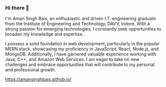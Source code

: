 ### Hi there 👋
I'm Aman Singh Bais, an enthusiastic and driven I.T. engineering graduate from the Institute of Engineering and Technology, DAVV, Indore. With a strong passion for emerging technologies, I constantly seek opportunities to broaden my knowledge and expertise. 

I possess a solid foundation in web development, particularly in the popular MERN stack, showcasing my proficiency in JavaScript, React, Node.js, and MongoDB. Additionally, I have garnered valuable experience working with Java, C++, and Amazon Web Services. I am eager to take on new challenges and embrace opportunities that will contribute to my personal and professional growth.

https://amansinghbais.github.io/
<!--
**amansinghbais/amansinghbais** is a ✨ _special_ ✨ repository because its `README.md` (this file) appears on your GitHub profile.

Here are some ideas to get you started:

- 🔭 I’m currently working on ...
- 🌱 I’m currently learning ...
- 👯 I’m looking to collaborate on ...
- 🤔 I’m looking for help with ...
- 💬 Ask me about ...
- 📫 How to reach me: ...
- 😄 Pronouns: ...
- ⚡ Fun fact: ...
-->
